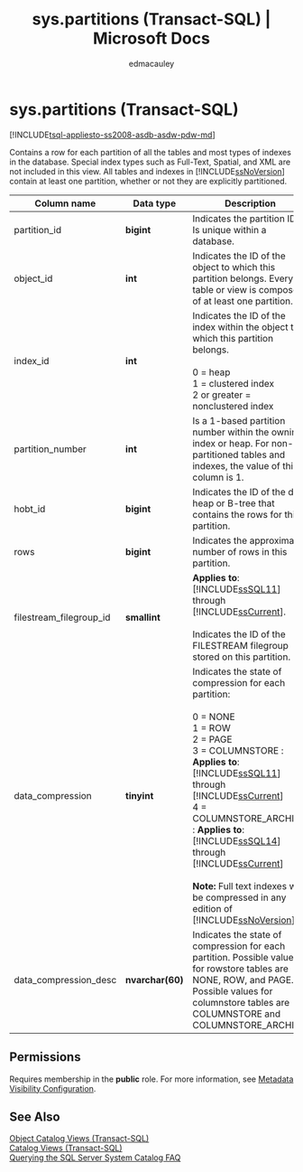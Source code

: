 ﻿---
title: "sys.partitions (Transact-SQL) | Microsoft Docs"
ms.custom: ""
ms.date: "03/14/2017"
ms.prod: sql
ms.prod_service: "database-engine, sql-database, sql-data-warehouse, pdw"
ms.component: "system-catalog-views"
ms.reviewer: ""
ms.suite: "sql"
ms.technology: system-objects
ms.tgt_pltfrm: ""
ms.topic: "language-reference"
f1_keywords: 
  - "partitions"
  - "partitions_TSQL"
  - "sys.partitions_TSQL"
  - "sys.partitions"
dev_langs: 
  - "TSQL"
helpviewer_keywords: 
  - "sys.partitions catalog view"
ms.assetid: 1c19e1b1-c925-4dad-a652-581692f4ab5e
caps.latest.revision: 60
author: edmacauley
ms.author: edmaca
manager: craigg
monikerRange: ">= aps-pdw-2016 || = azuresqldb-current || = azure-sqldw-latest || >= sql-server-2016 || = sqlallproducts-allversions"
---
# sys.partitions (Transact-SQL)
[!INCLUDE[tsql-appliesto-ss2008-asdb-asdw-pdw-md](../../includes/tsql-appliesto-ss2008-asdb-asdw-pdw-md.md)]

  Contains a row for each partition of all the tables and most types of indexes in the database. Special index types such as Full-Text, Spatial, and XML are not included in this view. All tables and indexes in [!INCLUDE[ssNoVersion](../../includes/ssnoversion-md.md)] contain at least one partition, whether or not they are explicitly partitioned.  
  
|Column name|Data type|Description|  
|-----------------|---------------|-----------------|  
|partition_id|**bigint**|Indicates the partition ID. Is unique within a database.|  
|object_id|**int**|Indicates the ID of the object to which this partition belongs. Every table or view is composed of at least one partition.|  
|index_id|**int**|Indicates the ID of the index within the object to which this partition belongs.<br /><br /> 0 = heap<br />1 = clustered index<br />2 or greater = nonclustered index|  
|partition_number|**int**|Is a 1-based partition number within the owning index or heap. For non-partitioned tables and indexes, the value of this column is 1.|  
|hobt_id|**bigint**|Indicates the ID of the data heap or B-tree that contains the rows for this partition.|  
|rows|**bigint**|Indicates the approximate number of rows in this partition.|  
|filestream_filegroup_id|**smallint**|**Applies to**: [!INCLUDE[ssSQL11](../../includes/sssql11-md.md)] through [!INCLUDE[ssCurrent](../../includes/sscurrent-md.md)].<br /><br /> Indicates the ID of the FILESTREAM filegroup stored on this partition.|  
|data_compression|**tinyint**|Indicates the state of compression for each partition:<br /><br /> 0 = NONE <br />1 = ROW <br />2 = PAGE <br />3 = COLUMNSTORE : **Applies to**: [!INCLUDE[ssSQL11](../../includes/sssql11-md.md)] through [!INCLUDE[ssCurrent](../../includes/sscurrent-md.md)]<br />4 = COLUMNSTORE_ARCHIVE : **Applies to**: [!INCLUDE[ssSQL14](../../includes/sssql14-md.md)] through [!INCLUDE[ssCurrent](../../includes/sscurrent-md.md)]<br /><br /> **Note:** Full text indexes will be compressed in any edition of [!INCLUDE[ssNoVersion](../../includes/ssnoversion-md.md)].|  
|data_compression_desc|**nvarchar(60)**|Indicates the state of compression for each partition. Possible values for rowstore tables are NONE, ROW, and PAGE. Possible values for columnstore tables are COLUMNSTORE and COLUMNSTORE_ARCHIVE.|  
  
## Permissions  
 Requires membership in the **public** role. For more information, see [Metadata Visibility Configuration](../../relational-databases/security/metadata-visibility-configuration.md).  
  
## See Also  
 [Object Catalog Views &#40;Transact-SQL&#41;](../../relational-databases/system-catalog-views/object-catalog-views-transact-sql.md)   
 [Catalog Views &#40;Transact-SQL&#41;](../../relational-databases/system-catalog-views/catalog-views-transact-sql.md)   
 [Querying the SQL Server System Catalog FAQ](../../relational-databases/system-catalog-views/querying-the-sql-server-system-catalog-faq.md)  
  
  
